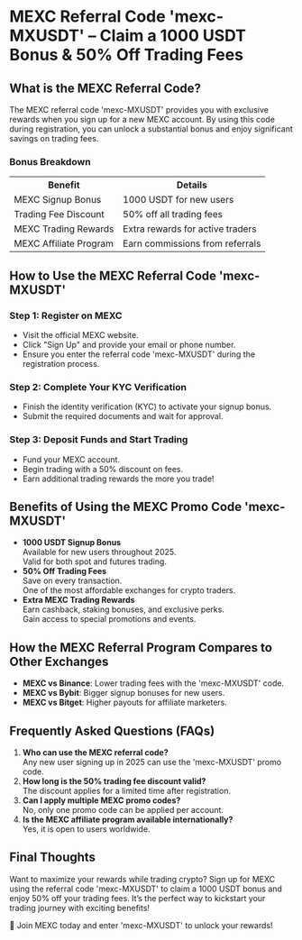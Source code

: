 <h1>MEXC Referral Code 'mexc-MXUSDT' – Claim a 1000 USDT Bonus & 50% Off Trading Fees</h1>
<h2>What is the MEXC Referral Code?</h2>
<p>The MEXC referral code 'mexc-MXUSDT' provides you with exclusive rewards when you sign up for a new MEXC account. By using this code during registration, you can unlock a substantial bonus and enjoy significant savings on trading fees.</p>
<h3>Bonus Breakdown</h3>
<table>
  <tr>
    <th>Benefit</th>
    <th>Details</th>
  </tr>
  <tr>
    <td>MEXC Signup Bonus</td>
    <td>1000 USDT for new users</td>
  </tr>
  <tr>
    <td>Trading Fee Discount</td>
    <td>50% off all trading fees</td>
  </tr>
  <tr>
    <td>MEXC Trading Rewards</td>
    <td>Extra rewards for active traders</td>
  </tr>
  <tr>
    <td>MEXC Affiliate Program</td>
    <td>Earn commissions from referrals</td>
  </tr>
</table>
<h2>How to Use the MEXC Referral Code 'mexc-MXUSDT'</h2>
<h3>Step 1: Register on MEXC</h3>
<ul>
  <li>Visit the official MEXC website.</li>
  <li>Click "Sign Up" and provide your email or phone number.</li>
  <li>Ensure you enter the referral code 'mexc-MXUSDT' during the registration process.</li>
</ul>
<h3>Step 2: Complete Your KYC Verification</h3>
<ul>
  <li>Finish the identity verification (KYC) to activate your signup bonus.</li>
  <li>Submit the required documents and wait for approval.</li>
</ul>
<h3>Step 3: Deposit Funds and Start Trading</h3>
<ul>
  <li>Fund your MEXC account.</li>
  <li>Begin trading with a 50% discount on fees.</li>
  <li>Earn additional trading rewards the more you trade!</li>
</ul>
<h2>Benefits of Using the MEXC Promo Code 'mexc-MXUSDT'</h2>
<ul>
  <li><strong>1000 USDT Signup Bonus</strong><br>Available for new users throughout 2025.<br>Valid for both spot and futures trading.</li>
  <li><strong>50% Off Trading Fees</strong><br>Save on every transaction.<br>One of the most affordable exchanges for crypto traders.</li>
  <li><strong>Extra MEXC Trading Rewards</strong><br>Earn cashback, staking bonuses, and exclusive perks.<br>Gain access to special promotions and events.</li>
</ul>
<h2>How the MEXC Referral Program Compares to Other Exchanges</h2>
<ul>
  <li><strong>MEXC vs Binance</strong>: Lower trading fees with the 'mexc-MXUSDT' code.</li>
  <li><strong>MEXC vs Bybit</strong>: Bigger signup bonuses for new users.</li>
  <li><strong>MEXC vs Bitget</strong>: Higher payouts for affiliate marketers.</li>
</ul>
<h2>Frequently Asked Questions (FAQs)</h2>
<ol>
  <li><strong>Who can use the MEXC referral code?</strong><br>Any new user signing up in 2025 can use the 'mexc-MXUSDT' promo code.</li>
  <li><strong>How long is the 50% trading fee discount valid?</strong><br>The discount applies for a limited time after registration.</li>
  <li><strong>Can I apply multiple MEXC promo codes?</strong><br>No, only one promo code can be applied per account.</li>
  <li><strong>Is the MEXC affiliate program available internationally?</strong><br>Yes, it is open to users worldwide.</li>
</ol>
<h2>Final Thoughts</h2>
<p>Want to maximize your rewards while trading crypto? Sign up for MEXC using the referral code 'mexc-MXUSDT' to claim a 1000 USDT bonus and enjoy 50% off your trading fees. It’s the perfect way to kickstart your trading journey with exciting benefits!</p>
<p>🚀 Join MEXC today and enter 'mexc-MXUSDT' to unlock your rewards!</p>

